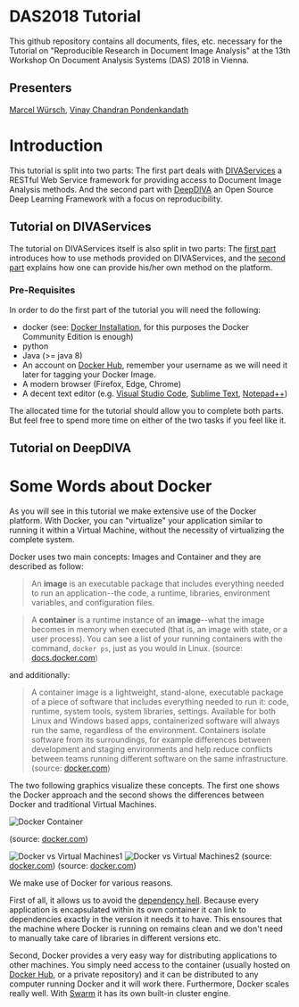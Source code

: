 # DAS2018 Tutorial
This github repository contains all documents, files, etc. necessary for the Tutorial on "Reproducible Research in Document Image Analysis" at the 13th Workshop On Document Analysis Systems (DAS) 2018 in Vienna.

## Presenters
[Marcel Würsch](http://diuf.unifr.ch/main/diva/home/people/marcel-w%C3%BCrsch), [Vinay Chandran Pondenkandath](http://diuf.unifr.ch/main/diva/home/people/vinay-chandran-pondenkandath)

# Introduction
This tutorial is split into two parts: The first part deals with [DIVAServices](http://divaservices.unifr.ch) a RESTful Web Service framework for providing access to Document Image Analysis methods. And the second part with [DeepDIVA]() an Open Source Deep Learning Framework with a focus on reproducibility.

## Tutorial on DIVAServices
The tutorial on DIVAServices itself is also split in two parts: The [first part](01-UseDivaServices/01-UseDivaServices.md) introduces how to use methods provided on DIVAServices, and the [second part](02-InstallMethod/02-InstallMethodOnDivaServices.md) explains how one can provide his/her own method on the platform.

### Pre-Requisites
In order to do the first part of the tutorial you will need the following:

- docker (see: [Docker Installation](https://docs.docker.com/install/), for this purposes the Docker Community Edition is enough)
- python
- Java (>= java 8)
- An account on [Docker Hub](http://hub.docker.com), remember your username as we will need it later for tagging your Docker Image.
- A modern browser (Firefox, Edge, Chrome)
- A decent text editor (e.g. [Visual Studio Code](https://code.visualstudio.com/), [Sublime Text](https://www.sublimetext.com/), [Notepad++](https://notepad-plus-plus.org/))

The allocated time for the tutorial should allow you to complete both parts.
But feel free to spend more time on either of the two tasks if you feel like it.
## Tutorial on DeepDIVA

# Some Words about Docker
As you will see in this tutorial we make extensive use of the Docker platform.
With Docker, you can "virtualize" your application similar to running it within a Virtual Machine, without the necessity of virtualizing the complete system.

Docker uses two main concepts: Images and Container and they are described as follow:
>An **image** is an executable package that includes everything needed to run an application--the code, a runtime, libraries, environment variables, and configuration files.

>A **container** is a runtime instance of an **image**--what the image becomes in memory when executed (that is, an image with state, or a user process). You can see a list of your running containers with the command, `docker ps`, just as you would in Linux.
(source: [docs.docker.com](https://docs.docker.com/get-started/#docker-concepts))

and additionally:
> A container image is a lightweight, stand-alone, executable package of a piece of software that includes everything needed to run it: code, runtime, system tools, system libraries, settings. Available for both Linux and Windows based apps, containerized software will always run the same, regardless of the environment. Containers isolate software from its surroundings, for example differences between development and staging environments and help reduce conflicts between teams running different software on the same infrastructure. 
(source: [docker.com](https://www.docker.com/what-container))

The two following graphics visualize these concepts. The first one shows the Docker approach and the second shows the differences between Docker and traditional Virtual Machines.

![Docker Container](https://www.docker.com/sites/default/files/Package%20software.png)

(source: [docker.com](https://www.docker.com/sites/default/files/Package%20software.png))

![Docker vs Virtual Machines1](https://www.docker.com/sites/default/files/Container%402x.png)
![Docker vs Virtual Machines2](https://www.docker.com/sites/default/files/VM%402x.png)
(source: [docker.com](https://www.docker.com/sites/default/files/Container%402x.png))
(source: [docker.com](https://www.docker.com/sites/default/files/VM%402x.png))

We make use of Docker for various reasons.

First of all, it allows us to avoid the [dependency hell](https://en.wikipedia.org/wiki/Dependency_hell). Because every application is encapsulated within its own container it can link to dependencies exactly in the version it needs it to have. This ensoures that the machine where Docker is running on remains clean and we don't need to manually take care of libraries in different versions etc.

Second, Docker provides a very easy way for distributing applications to other machines. You simply need access to the container (usually hosted on [Docker Hub](https://hub.docker.com/), or a private repository) and it can be distributed to any computer running Docker and it will work there. 
Furthermore, Docker scales really well. With [Swarm](https://docs.docker.com/engine/swarm/) it has its own built-in cluster engine.